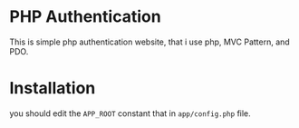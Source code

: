 # PHP Authentication
This is simple php authentication website, that i use php, MVC Pattern, and PDO.

# Installation
you should edit the `APP_ROOT` constant that in `app/config.php` file.  